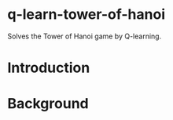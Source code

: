 # q-learn-tower-of-hanoi
Solves the Tower of Hanoi game by Q-learning.
# Introduction
  # Background
